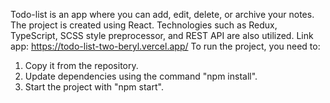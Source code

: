 Todo-list is an app where you can add, edit, delete, or archive your notes. 
The project is created using React. 
Technologies such as Redux, TypeScript, SCSS style preprocessor, and REST API are also utilized.
Link app: https://todo-list-two-beryl.vercel.app/
To run the project, you need to:

1. Copy it from the repository.
2. Update dependencies using the command "npm install".
3. Start the project with "npm start".
